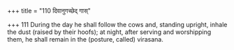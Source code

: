 +++
title = "110 दिवानुगच्छेद् गास्"

+++
111	During the day he shall follow the cows and, standing upright, inhale the dust (raised by their hoofs); at night, after serving and worshipping them, he shall remain in the (posture, called) virasana.